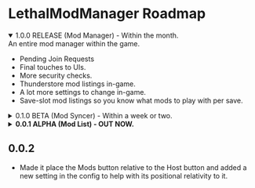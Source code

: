 # LethalModManager Roadmap
<details open><summary>1.0.0 RELEASE (Mod Manager) - Within the month.</summary>
An entire mod manager within the game.

- Pending Join Requests
- Final touches to UIs.
- More security checks.
- Thunderstore mod listings in-game.
- A lot more settings to change in-game.
- Save-slot mod listings so you know what mods to play with per save.
</details>
<details><summary>0.1.0 BETA (Mod Syncer) - Within a week or two.</summary>
Syncs up your mods with the host (if they have the mod) of their lobby.

- Indicator for lobbies that have a host with the mod.
- Some sort of basic lobby compatibility list, but will only work for hosts that also have the mod, it will show the missing mods and extra mods you have. Will allow preventing people with missing/outdated/extra mods with in-game options, if I can get them done in time, if not, it will have to stay in the config.
- Show a more advanced mod list when joining the game, it will display likes, downloads, version, logo, description, and have an expanded section option for showing other things like READMEs/CHANGELOGs/Source. You will also be able to select which ones are downloaded and which ones should permanently save or just save to "cache" (which would delete after closing the game), or just not download at all.
- As the host, you will also have the ability to set mandatory/preferred/optional mods and/or configs to download when joining the lobby.
- Basic checks for malware, it won't be perfect, but we have the cleanup crew to help us.
- Allow profile codes with multiple settings for it as it is actually a security risk, funnily enough. (If you set it to download really anything, this allows for your friends' custom mods that isn't published, but either way, I wouldn't recommend it.)
- Allow quick reboots if you want to make sure everything is working completely fine. (This would honestly be heavily preferred, and I may touch up on it a lot more at full release to make it as smooth/seamless as possible.)
</details>
<details><summary><b>0.0.1 ALPHA (Mod List) - OUT NOW.</b></summary>
A simple mod list for now.
</details>

## 0.0.2
- Made it place the Mods button relative to the Host button and added a new setting in the config to help with its positional relativity to it.